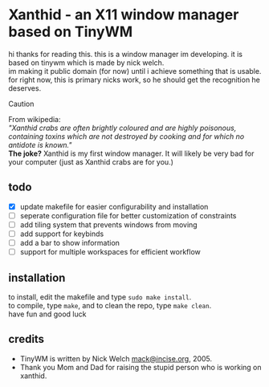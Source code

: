 Xanthid - an X11 window manager based on TinyWM
===============================================

hi thanks for reading this. this is a window manager im developing. it is based on tinywm which is made by nick welch.<br/>
im making it public domain (for now) until i achieve something that is usable.<br/>
for right now, this is primary nicks work, so he should get the recognition he deserves.<br/>

> [!CAUTION]
> From wikipedia:<br/>
> *"Xanthid crabs are often brightly coloured and are highly poisonous, containing toxins which are not destroyed by cooking and for which no antidote is known."*<br/>
> **The joke?** Xanthid is my first window manager. It will likely be very bad for your computer (just as Xanthid crabs are for you.)

todo
----
- [x] update makefile for easier configurability and installation
- [ ] seperate configuration file for better customization of constraints
- [ ] add tiling system that prevents windows from moving
- [ ] add support for keybinds
- [ ] add a bar to show information
- [ ] support for multiple workspaces for efficient workflow

installation
------------
to install, edit the makefile and type `sudo make install`.<br/>
to compile, type `make`, and to clean the repo, type `make clean`.<br/>
have fun and good luck

credits
-------
* TinyWM is written by Nick Welch <mack@incise.org>, 2005.
* Thank you Mom and Dad for raising the stupid person who is working on xanthid.
